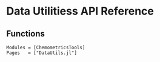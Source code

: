 # Data Utilitiess API Reference

## Functions

```@autodocs
Modules = [ChemometricsTools]
Pages   = ["DataUtils.jl"]
```
